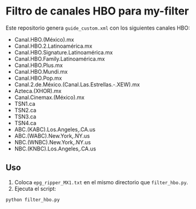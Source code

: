 # Filtro de canales HBO para my-filter

Este repositorio genera `guide_custom.xml` con los siguientes canales HBO:

- Canal.HBO.(México).mx
- Canal.HBO.2.Latinoamérica.mx
- Canal.HBO.Signature.Latinoamérica.mx
- Canal.HBO.Family.Latinoamérica.mx
- Canal.HBO.Plus.mx
- Canal.HBO.Mundi.mx
- Canal.HBO.Pop.mx
- Canal.2.de.México.(Canal.Las.Estrellas.-.XEW).mx
- Azteca.(XHOR).mx
- Canal.Cinemax.(México).mx
- TSN1.ca 
- TSN2.ca 
- TSN3.ca 
- TSN4.ca 
- ABC.(KABC).Los.Angeles,.CA.us 
- ABC.(WABC).New.York,.NY.us 
- NBC.(WNBC).New.York,.NY.us 
- NBC.(KNBC).Los.Angeles,.CA.us

## Uso

1. Coloca `epg_ripper_MX1.txt` en el mismo directorio que `filter_hbo.py`.
2. Ejecuta el script:

```bash
python filter_hbo.py
